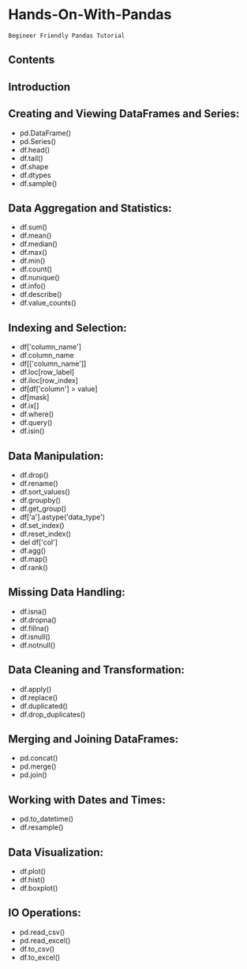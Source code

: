# Hands-On-With-Pandas
`Begineer Friendly Pandas Tutorial`

## Contents

Introduction
---
Creating and Viewing DataFrames and Series:
--
  - pd.DataFrame()
  - pd.Series()
  - df.head()
  - df.tail()
  - df.shape
  - df.dtypes
  - df.sample()

Data Aggregation and Statistics:
---
  - df.sum()
  - df.mean()
  - df.median()
  - df.max()
  - df.min()
  - df.count()
  - df.nunique()
  - df.info()
  - df.describe()
  - df.value_counts()

Indexing and Selection:
---
  - df['column_name']
  - df.column_name
  - df[['column_name']]
  - df.loc[row_label]
  - df.iloc[row_index]
  - df[df['column'] > value]
  - df[mask]
  - df.ix[]
  - df.where()
  - df.query()
  - df.isin()

Data Manipulation:
---
  - df.drop()
  - df.rename()
  - df.sort_values()
  - df.groupby()
  - df.get_group()
  - df['a'].astype('data_type')
  - df.set_index()
  - df.reset_index()
  - del df['col']
  - df.agg()
  - df.map()
  - df.rank()

Missing Data Handling:
---
  - df.isna()
  - df.dropna()
  - df.fillna()
  - df.isnull()
  - df.notnull()
    
Data Cleaning and Transformation:
---
  - df.apply()
  - df.replace()
  - df.duplicated()
  - df.drop_duplicates()

Merging and Joining DataFrames:
---
  - pd.concat()
  - pd.merge()
  - pd.join()

Working with Dates and Times:
---
  - pd.to_datetime()
  - df.resample()

Data Visualization:
---
  - df.plot()
  - df.hist()
  - df.boxplot()

IO Operations:
---
  - pd.read_csv()
  - pd.read_excel()
  - df.to_csv()
  - df.to_excel()

